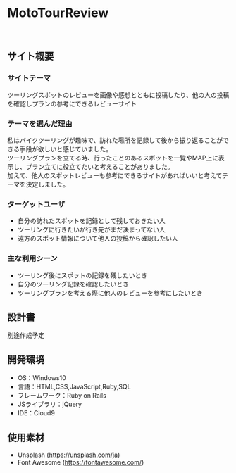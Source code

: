 # MotoTourReview
​
## サイト概要
### サイトテーマ
ツーリングスポットのレビューを画像や感想とともに投稿したり、他の人の投稿を確認しプランの参考にできるレビューサイト
​
### テーマを選んだ理由
私はバイクツーリングが趣味で、訪れた場所を記録して後から振り返ることができる手段が欲しいと感じていました。<br>
ツーリングプランを立てる時、行ったことのあるスポットを一覧やMAP上に表示し、プラン立てに役立てたいと考えることがありました。<br>
加えて、他人のスポットレビューも参考にできるサイトがあればいいと考えてテーマを決定しました。
​
### ターゲットユーザ
- 自分の訪れたスポットを記録として残しておきたい人
- ツーリングに行きたいが行き先がまだ決まってない人
- 遠方のスポット情報について他人の投稿から確認したい人
​
### 主な利用シーン
- ツーリング後にスポットの記録を残したいとき
- 自分のツーリング記録を確認したいとき
- ツーリングプランを考える際に他人のレビューを参考にしたいとき
​
## 設計書
別途作成予定
​
## 開発環境
- OS：Windows10
- 言語：HTML,CSS,JavaScript,Ruby,SQL
- フレームワーク：Ruby on Rails
- JSライブラリ：jQuery
- IDE：Cloud9
​
## 使用素材
- Unsplash (https://unsplash.com/ja)
- Font Awesome (https://fontawesome.com/)